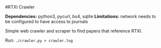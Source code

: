 #RTXI Crawler

**Dependencies:** python3, pycurl, bs4, sqlite
**Limitations:** network needs to be configured to have access to journals

Simple web crawler and scraper to find papers that reference RTXI. 

Run: `./crawler.py > crawler.log`

